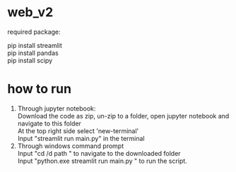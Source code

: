 # web_v2


required package: 

pip install streamlit  
pip install pandas    
pip install scipy  

# how to run

1. Through jupyter notebook:  
Download the code as zip, un-zip to a folder, open jupyter notebook and navigate to this folder      
At the top right side select 'new-terminal'    
Input "streamlit run main.py" in the terminal  
2. Through windows command prompt   
Input "cd /d path " to navigate to the downloaded folder  
Input "python.exe streamlit run main.py  " to run the script.  
